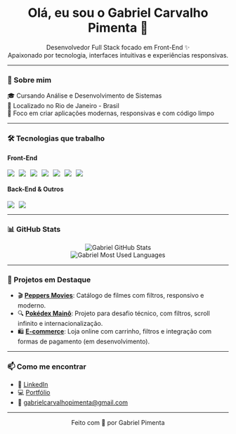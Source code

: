 <h1 align="center">Olá, eu sou o Gabriel Carvalho Pimenta 👋</h1>

<p align="center">
  Desenvolvedor Full Stack focado em Front-End ✨ <br />
  Apaixonado por tecnologia, interfaces intuitivas e experiências responsivas.
</p>

---

### 🚀 Sobre mim

🎓 Cursando Análise e Desenvolvimento de Sistemas <br />
📍 Localizado no Rio de Janeiro - Brasil <br />
🎯 Foco em criar aplicações modernas, responsivas e com código limpo

---

### 🛠️ Tecnologias que trabalho

#### Front-End
<div style="display: flex; gap: 10px;">
  <img src="https://img.shields.io/badge/HTML5-E34F26?style=for-the-badge&logo=html5&logoColor=white" />
  <img src="https://img.shields.io/badge/CSS3-1572B6?style=for-the-badge&logo=css3&logoColor=white" />
  <img src="https://img.shields.io/badge/JavaScript-F7DF1E?style=for-the-badge&logo=javascript&logoColor=black" />
  <img src="https://img.shields.io/badge/React-20232A?style=for-the-badge&logo=react&logoColor=61DAFB" />
  <img src="https://img.shields.io/badge/Vue.js-35495E?style=for-the-badge&logo=vue.js&logoColor=4FC08D" />
  <img src="https://img.shields.io/badge/TailwindCSS-06B6D4?style=for-the-badge&logo=tailwindcss&logoColor=white" />
  <img src="https://img.shields.io/badge/ShadcnUI-black?style=for-the-badge&logo=shadcnui&logoColor=white" />
</div>

#### Back-End & Outros
<div style="display: flex; gap: 10px;">
  <img src="https://img.shields.io/badge/Node.js-339933?style=for-the-badge&logo=nodedotjs&logoColor=white" />
  <img src="https://img.shields.io/badge/Git-F05032?style=for-the-badge&logo=git&logoColor=white" />
</div>

---

### 📊 GitHub Stats

<div align="center">
  <img src="https://github-readme-stats.vercel.app/api?username=gpimenta07&show_icons=true&theme=radical" alt="Gabriel GitHub Stats" />
  <br />
  <img src="https://github-readme-stats.vercel.app/api/top-langs/?username=gpimenta07&layout=compact&theme=radical" alt="Gabriel Most Used Languages" />
</div>

---

### 📌 Projetos em Destaque

- 🎬 [**Peppers Movies**](https://github.com/gpimenta07/peppers-movies): Catálogo de filmes com filtros, responsivo e moderno.
- 🔍 [**Pokédex Mainô**](https://github.com/gpimenta07/poke-maino): Projeto para desafio técnico, com filtros, scroll infinito e internacionalização.
- 🛍️ [**E-commerce**](#): Loja online com carrinho, filtros e integração com formas de pagamento (em desenvolvimento).

---

### 📫 Como me encontrar

- 💼 [LinkedIn](https://www.linkedin.com/in/gabrielpimentadev/)
- 💻 [Portfólio](https://gpimenta07.netlify.app/)
- 📧 gabrielcarvalhopimenta@gmail.com

---

<div align="center">
  Feito com 💙 por Gabriel Pimenta
</div>
